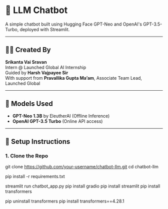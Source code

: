 # 🤖 LLM Chatbot

A simple chatbot built using Hugging Face GPT-Neo and OpenAI's GPT-3.5-Turbo, deployed with Streamlit.

---

## 👨‍💻 Created By

**Srikanta Vai Sravan**  
Intern @ Launched Global AI Internship  
Guided by **Harsh Vajpayee Sir**  
With support from **Pravallika Gupta Ma’am**, Associate Team Lead, Launched Global  

---

## 🧠 Models Used

- **GPT-Neo 1.3B** by EleutherAI (Offline Inference)
- **OpenAI GPT-3.5 Turbo** (Online API access)

---

## 📂 Setup Instructions

### 1. Clone the Repo

git clone https://github.com/your-username/chatbot-llm.git
cd chatbot-llm



pip install -r requirements.txt

streamlit run chatbot_app.py
pip install gradio
pip install streamlit
pip install transformers

pip uninstall transformers
pip install transformers==4.28.1


